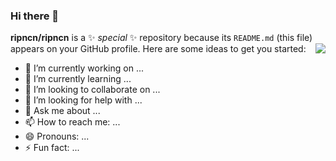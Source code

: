 ### Hi there 👋


**ripncn/ripncn** is a ✨ _special_ ✨ repository because its `README.md` (this file) appears on your GitHub profile.
<img align="right" src="https://github-readme-stats-git-masterrstaa-rickstaa.vercel.app/api?username=ripncn&show_icons=true&include_all_commits=true&hide_border=true" />
Here are some ideas to get you started:

- 🔭 I’m currently working on ...
- 🌱 I’m currently learning ...
- 👯 I’m looking to collaborate on ...
- 🤔 I’m looking for help with ...
- 💬 Ask me about ...
- 📫 How to reach me: ...
- 😄 Pronouns: ...
- ⚡ Fun fact: ...



